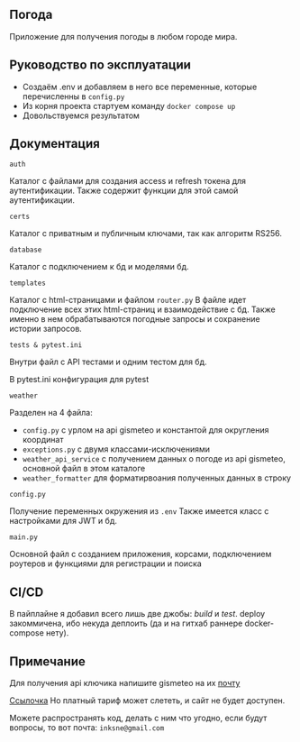 ## Погода

Приложение для получения погоды в любом городе мира.

## Руководство по эксплуатации

- Создаём .env и добавляем в него все переменные, которые перечисленны в ```config.py```
- Из корня проекта стартуем команду ```docker compose up```
- Довольствуемся результатом

## Документация

`auth`

Каталог с файлами для создания access и refresh токена для аутентификации.
Также содержит функции для этой самой аутентификации.

`certs`

Каталог с приватным и публичным ключами, так как алгоритм RS256.

`database`

Каталог с подключением к бд и моделями бд.

`templates`

Каталог с html-страницами и файлом ```router.py```
В файле идет подключение всех этих html-страниц и взаимодействие с бд.
Также именно в нем обрабатываются погодные запросы и сохранение истории запросов.

`tests & pytest.ini`

Внутри файл с API тестами и одним тестом для бд.

В pytest.ini конфигурация для pytest

`weather`

Разделен на 4 файла:
- ```config.py``` с урлом на api gismeteo и константой для округления координат
- ```exceptions.py``` с двумя классами-исключениями
- ```weather_api_service``` с получением данных о погоде из api gismeteo, основной файл в этом каталоге
- ```weather_formatter``` для форматирвоания полученных данных в строку

`config.py`

Получение переменных окружения из ```.env```
Также имеется класс с настройками для JWT и бд.

`main.py`

Основной файл с созданием приложения, корсами, подключением роутеров и функциями для регистрации и поиска

## CI/CD

В пайплайне я добавил всего лишь две джобы: *build* и *test*.
deploy закоммичена, ибо некуда деплоить (да и на гитхаб раннере docker-compose нету).

## Примечание

Для получения api ключика напишите gismeteo на их [почту](b2b@gismeteo.ru)

[Ссылочка](https://weather-d9sy.onrender.com)
Но платный тариф может слететь, и сайт не будет доступен.

Можете распространять код, делать с ним что угодно, если будут вопросы, то вот почта:
```inksne@gmail.com```